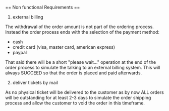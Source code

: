 == Non functional Requirements ==

1. external billing

The withdrawal of the order amount is not part of the ordering process. Instead the order process ends with the selection of the payment method:

* cash
* credit card (visa, master card, american express)
* paypal

That said there will be a short "please wait..." operation at the end of the order process to simulate the talking to an external billing system. This will always SUCCEED so that the order is placed and paid afterwards.

2. deliver tickets by mail

As no physical ticket will be delivered to the customer as by now ALL orders will be outstanding for at least 2-3 days to simulate the order shipping process and allow the customer to void the order in this timeframe.
